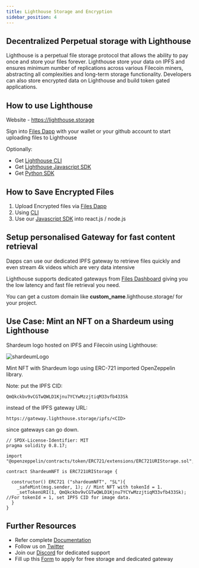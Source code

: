 ```yaml
---
title: Lighthouse Storage and Encryption
sidebar_position: 4
---
```


## Decentralized Perpetual storage with Lighthouse

Lighthouse is a perpetual file storage protocol that allows the ability to pay once and store your files forever. Lighthouse store your data on IPFS and ensures minimum number of replications across various Filecoin miners, abstracting all complexities and long-term storage functionality. Developers can also store encrypted data on Lighthouse and build token gated applications.

## How to use Lighthouse

Website -  https://lighthouse.storage

Sign into [Files Dapp](https://files.lighthouse.storage/) with your wallet or your github account to start uploading files to Lighthouse

Optionally:
- Get [Lighthouse CLI](https://lighthouse-1.gitbook.io/lighthouse-1/cli-tool/overview)
- Get [Lighthouse Javascript SDK](https://lighthouse-1.gitbook.io/lighthouse-1/lighthouse-sdk/overview)
- Get [Python SDK](https://pypi.org/project/lighthouseweb3/)

## How to Save Encrypted Files
1. Upload Encrypted files via [Files Dapp](https://files.lighthouse.storage/)
2. Using [CLI](https://lighthouse-1.gitbook.io/lighthouse-1/cli-tool/cli-commands/deploy-encrypted)
3. Use our [Javascript SDK](https://lighthouse-1.gitbook.io/lighthouse-1/lighthouse-sdk/code-examples) into react.js / node.js


## Setup personalised Gateway for fast content retrieval

Dapps can use our dedicated IPFS gateway to retrieve files quickly and even stream 4k videos which are very data intensive 

Lighthouse supports dedicated gateways from [Files Dashboard](https://files.lighthouse.storage) giving you the low latency and fast file retrieval you need. 

You can get a custom domain like <b>custom_name</b>.lighthouse.storage/ for your project.

## Use Case: Mint an NFT on a Shardeum using Lighthouse

Shardeum logo hosted on IPFS and Filecoin using Lighthouse:

<img src="https://gateway.lighthouse.storage/ipfs/QmQkckbv9vCGTwQWLD1Kjnu7YCYwMzzjtiqM33vfb433Sk" alt="shardeumLogo" />

Mint NFT with Shardeum logo using ERC-721 imported OpenZeppelin library.

Note: put the IPFS CID: 

	QmQkckbv9vCGTwQWLD1Kjnu7YCYwMzzjtiqM33vfb433Sk
	
instead of the IPFS gateway URL:

    https://gateway.lighthouse.storage/ipfs/<CID>

since gateways can go down.

<Tabs>
  <TabItem value="solidity" label="Solidity" default>

    // SPDX-License-Identifier: MIT
    pragma solidity 0.8.17;

    import "@openzeppelin/contracts/token/ERC721/extensions/ERC721URIStorage.sol";

    contract ShardeumNFT is ERC721URIStorage {

      constructor() ERC721 ("shardeumNFT", "SL"){
        _safeMint(msg.sender, 1); // Mint NFT with tokenId = 1.
        _setTokenURI(1, QmQkckbv9vCGTwQWLD1Kjnu7YCYwMzzjtiqM33vfb433Sk); //For tokenId = 1, set IPFS CID for image data.
      }
    }
  </TabItem>
</Tabs>


## Further Resources
- Refer complete [Documentation](https://www.lighthouse.storage/documentation)
- Follow us on [Twitter](https://twitter.com/LighthouseWeb3)
- Join our [Discord](https://discord.com/invite/c4a4CGCdJG) for dedicated support
- Fill up this [Form](https://airtable.com/shrPFC2TgojuOAYO4) to apply for free storage and dedicated gateway
